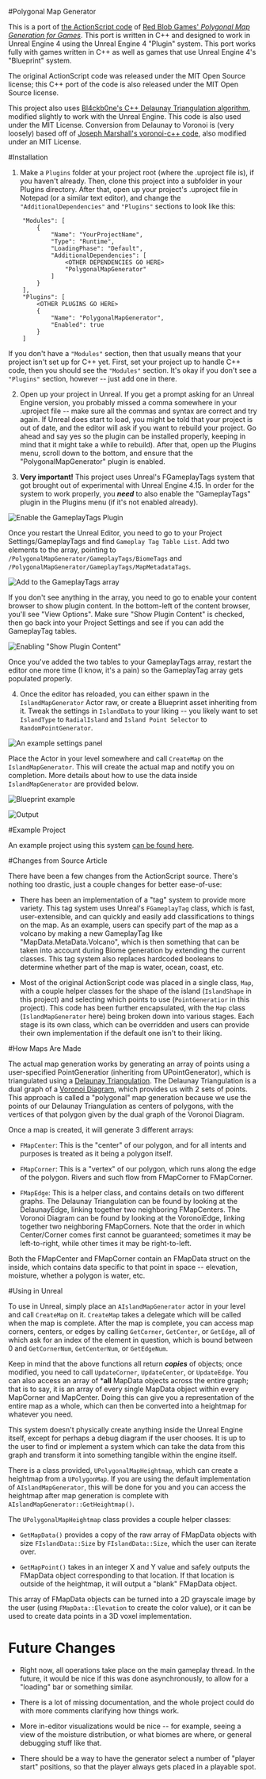 #Polygonal Map Generator

This is a port of [the ActionScript code](https://github.com/amitp/mapgen2) of [Red Blob Games' *Polygonal Map Generation for Games*](http://www-cs-students.stanford.edu/~amitp/game-programming/polygon-map-generation/). This port is written in C++ and designed to work in Unreal Engine 4 using the Unreal Engine 4 "Plugin" system. This port works fully with games written in C++ as well as games that use Unreal Engine 4's "Blueprint" system.

The original ActionScript code was released under the MIT Open Source license; this C++ port of the code is also released under the MIT Open Source license.

This project also uses [Bl4ckb0ne's C++ Delaunay Triangulation algorithm](https://github.com/Bl4ckb0ne/delaunay-triangulation), modified slightly to work with the Unreal Engine. This code is also used under the MIT License. Conversion from Delaunay to Voronoi is (very loosely) based off of [Joseph Marshall's voronoi-c++ code](https://bitbucket.org/jlm/voronoi-c/src/b06aa9cccba6392d28ad7d7cae9a7361efb22c94?at=default), also modified under an MIT License.

#Installation

1. Make a `Plugins` folder at your project root (where the .uproject file is), if you haven't already. Then, clone this project into a subfolder in your Plugins directory. After that, open up your project's .uproject file in Notepad (or a similar text editor), and change the `"AdditionalDependencies"` and `"Plugins"` sections to look like this:

```
	"Modules": [
		{
			"Name": "YourProjectName",
			"Type": "Runtime",
			"LoadingPhase": "Default",
			"AdditionalDependencies": [
				<OTHER DEPENDENCIES GO HERE>
				"PolygonalMapGenerator"
			]
		}
	],
	"Plugins": [
		<OTHER PLUGINS GO HERE>
		{
			"Name": "PolygonalMapGenerator",
			"Enabled": true
		}
	]
```

If you don't have a `"Modules"` section, then that usually means that your project isn't set up for C++ yet. First, set your project up to handle C++ code, then you should see the `"Modules"` section. It's okay if you don't see a `"Plugins"` section, however -- just add one in there.

2. Open up your project in Unreal. If you get a prompt asking for an Unreal Engine version, you probably missed a comma somewhere in your .uproject file -- make sure all the commas and syntax are correct and try again. If Unreal does start to load, you might be told that your project is out of date, and the editor will ask if you want to rebuild your project. Go ahead and say yes so the plugin can be installed properly, keeping in mind that it might take a while to rebuild). After that, open up the Plugins menu, scroll down to the bottom, and ensure that the "PolygonalMapGenerator" plugin is enabled.

3. **Very important!** This project uses Unreal's FGameplayTags system that got brought out of experimental with Unreal Engine 4.15. In order for the system to work properly, you ***need*** to also enable the "GameplayTags" plugin in the Plugins menu (if it's not enabled already).

![Enable the GameplayTags Plugin](https://cloud.githubusercontent.com/assets/2058763/23337272/035e0798-fb9d-11e6-88ad-86426ac5cd6d.jpg)

Once you restart the Unreal Editor, you need to go to your Project Settings/GameplayTags and find `Gameplay Tag Table List`. Add two elements to the array, pointing to `/PolygonalMapGenerator/GameplayTags/BiomeTags` and `/PolygonalMapGenerator/GameplayTags/MapMetadataTags`.

![Add to the GameplayTags array](https://cloud.githubusercontent.com/assets/2058763/23337280/35faf58a-fb9d-11e6-9cbd-029c59499250.jpg)


If you don't see anything in the array, you need to go to enable your content browser to show plugin content. In the bottom-left of the content browser, you'll see "View Options". Make sure "Show Plugin Content" is checked, then go back into your Project Settings and see if you can add the GameplayTag tables.

![Enabling "Show Plugin Content"](https://cloud.githubusercontent.com/assets/2058763/23337287/4ac9d03a-fb9d-11e6-9138-263c55c5f059.jpg)


Once you've added the two tables to your GameplayTags array, restart the editor one more time (I know, it's a pain) so the GameplayTag array gets populated properly.

4. Once the editor has reloaded, you can either spawn in the `IslandMapGenerator` Actor raw, or create a Blueprint asset inheriting from it. Tweak the settings in `IslandData` to your liking -- you likely want to set `IslandType` to `RadialIsland` and `Island Point Selector` to `RandomPointGenerator`. 

![An example settings panel](https://cloud.githubusercontent.com/assets/2058763/23337290/7bb8f068-fb9d-11e6-93a9-25b623c9b017.jpg)

Place the Actor in your level somewhere and call `CreateMap` on the `IslandMapGenerator`. This will create the actual map and notify you on completion. More details about how to use the data inside `IslandMapGenerator` are provided below.

![Blueprint example](https://cloud.githubusercontent.com/assets/2058763/23337302/bfde088c-fb9d-11e6-9ec4-7d5ef6792a6c.jpg)

![Output](https://cloud.githubusercontent.com/assets/2058763/23337305/cff8818e-fb9d-11e6-9290-b3c82c3bb004.jpg)

#Example Project

An example project using this system [can be found here](https://github.com/Jay2645/UnrealPolygonalMapGenExample).

#Changes from Source Article

There have been a few changes from the ActionScript source. There's nothing too drastic, just a couple changes for better ease-of-use:

* There has been an implementation of a "tag" system to provide more variety. This tag system uses Unreal's `FGameplayTag` class, which is fast, user-extensible, and can quickly and easily add classifications to things on the map. As an example, users can specify part of the map as a volcano by making a new GameplayTag like "MapData.MetaData.Volcano", which is then something that can be taken into account during Biome generation by extending the current classes. This tag system also replaces hardcoded booleans to determine whether part of the map is water, ocean, coast, etc.

* Most of the original ActionScript code was placed in a single class, `Map`, with a couple helper classes for the shape of the island (`IslandShape` in this project) and selecting which points to use (`PointGeneratior` in this project). This code has been further encapsulated, with the `Map` class (`IslandMapGenerator` here) being broken down into various stages. Each stage is its own class, which can be overridden and users can provide their own implementation if the default one isn't to their liking.

#How Maps Are Made

The actual map generation works by generating an array of points using a user-specified PointGeneratior (inheriting from UPointGenerator), which is triangulated using a [Delaunay Triangulation](https://en.wikipedia.org/wiki/Delaunay_triangulation). The Delaunay Triangulation is a dual graph of a [Voronoi Diagram](https://en.wikipedia.org/wiki/Voronoi_diagram), which provides us with 2 sets of points. This approach is called a "polygonal" map generation because we use the points of our Delaunay Triangulation as centers of polygons, with the vertices of that polygon given by the dual graph of the Voronoi Diagram.

Once a map is created, it will generate 3 different arrays:

* `FMapCenter`: This is the "center" of our polygon, and for all intents and purposes is treated as it being a polygon itself.

* `FMapCorner`: This is a "vertex" of our polygon, which runs along the edge of the polygon. Rivers and such flow from FMapCorner to FMapCorner.

* `FMapEdge`: This is a helper class, and contains details on two different graphs. The Delaunay Triangulation can be found by looking at the DelaunayEdge, linking together two neighboring FMapCenters. The Voronoi Diagram can be found by looking at the VoronoiEdge, linking together two neighboring FMapCorners. Note that the order in which Center/Corner comes first cannot be guaranteed; sometimes it may be left-to-right, while other times it may be right-to-left.

Both the FMapCenter and FMapCorner contain an FMapData struct on the inside, which contains data specific to that point in space -- elevation, moisture, whether a polygon is water, etc.

#Using in Unreal

To use in Unreal, simply place an `AIslandMapGenerator` actor in your level and call `CreateMap` on it. `CreateMap` takes a delegate which will be called when the map is complete. After the map is complete, you can access map corners, centers, or edges by calling `GetCorner`, `GetCenter`, or `GetEdge`, all of which ask for an index of the element in question, which is bound between 0 and `GetCornerNum`, `GetCenterNum`, or `GetEdgeNum`. 

Keep in mind that the above functions all return ***copies*** of objects; once modified, you need to call `UpdateCorner`, `UpdateCenter`, or `UpdateEdge`. You can also access an array of ***all** MapData objects across the entire graph; that is to say, it is an array of every single MapData object within every MapCorner and MapCenter. Doing this can give you a representation of the entire map as a whole, which can then be converted into a heightmap for whatever you need.

This system doesn't physically create anything inside the Unreal Engine itself, except for perhaps a debug diagram if the user chooses. It is up to the user to find or implement a system which can take the data from this graph and transform it into something tangible within the engine itself.

There is a class provided, `UPolygonalMapHeightmap`, which can create a heightmap from a `UPolygonMap`. If you are using the default implementation of `AIslandMapGenerator`, this will be done for you and you can access the heightmap after map generation is complete with `AIslandMapGenerator::GetHeightmap()`.

The `UPolygonalMapHeightmap` class provides a couple helper classes:

* `GetMapData()` provides a copy of the raw array of FMapData objects with size `FIslandData::Size` by `FIslandData::Size`, which the user can iterate over.

* `GetMapPoint()` takes in an integer X and Y value and safely outputs the FMapData object corresponding to that location. If that location is outside of the heightmap, it will output a "blank" FMapData object.

This array of FMapData objects can be turned into a 2D grayscale image by the user (using `FMapData::Elevation` to create the color value), or it can be used to create data points in a 3D voxel implementation.

# Future Changes

* Right now, all operations take place on the main gameplay thread. In the future, it would be nice if this was done asynchronously, to allow for a "loading" bar or something similar.

* There is a lot of missing documentation, and the whole project could do with more comments clarifying how things work.

* More in-editor visualizations would be nice -- for example, seeing a view of the moisture distribution, or what biomes are where, or general debugging stuff like that.

* There should be a way to have the generator select a number of "player start" positions, so that the player always gets placed in a playable spot.